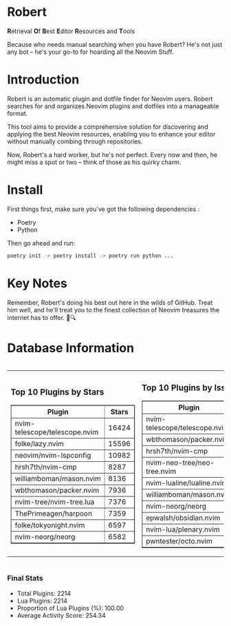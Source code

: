 # Robert

**R**etrieval
**O**f
**B**est
**E**ditor
**R**esources and
**T**ools

Because who needs manual searching when you have Robert?
He's not just any bot – he's your go-to for hoarding all the Neovim Stuff.

# Introduction
Robert is an automatic plugin and dotfile finder for Neovim users. Robert searches for and organizes Neovim plugins and dotfiles into a manageable format.

This tool aims to provide a comprehensive solution for discovering and applying the best Neovim resources, enabling you to enhance your editor without manually combing through repositories.

Now, Robert's a hard worker, but he's not perfect. Every now and then, he might miss a spot or two – think of those as his quirky charm. 

# Install
 First things first, make sure you've got the following dependencies :
  - Poetry 
  - Python 

Then go ahead and run:

```bash
poetry init -> poetry install -> poetry run python ...
```
# Key Notes

Remember, Robert's doing his best out here in the wilds of GitHub. Treat him well, and he'll treat you to the finest collection of Neovim treasures the internet has to offer. 🎩🔍


# Database Information

<div style='display:flex;flex-direction:row;justify-content:space-between;'><table><tr><td><h3>Top 10 Plugins by Stars</h3><table border="1"><tr><th>Plugin</th><th>Stars</th></tr><tr><td>nvim-telescope/telescope.nvim</td><td>16424</td></tr><tr><td>folke/lazy.nvim</td><td>15596</td></tr><tr><td>neovim/nvim-lspconfig</td><td>10982</td></tr><tr><td>hrsh7th/nvim-cmp</td><td>8287</td></tr><tr><td>williamboman/mason.nvim</td><td>8136</td></tr><tr><td>wbthomason/packer.nvim</td><td>7936</td></tr><tr><td>nvim-tree/nvim-tree.lua</td><td>7376</td></tr><tr><td>ThePrimeagen/harpoon</td><td>7359</td></tr><tr><td>folke/tokyonight.nvim</td><td>6597</td></tr><tr><td>nvim-neorg/neorg</td><td>6582</td></tr></table></td><td><h3>Top 10 Plugins by Issues</h3><table border="1"><tr><th>Plugin</th><th>Issues</th></tr><tr><td>nvim-telescope/telescope.nvim</td><td>399</td></tr><tr><td>wbthomason/packer.nvim</td><td>307</td></tr><tr><td>hrsh7th/nvim-cmp</td><td>290</td></tr><tr><td>nvim-neo-tree/neo-tree.nvim</td><td>243</td></tr><tr><td>nvim-lualine/lualine.nvim</td><td>237</td></tr><tr><td>williamboman/mason.nvim</td><td>220</td></tr><tr><td>nvim-neorg/neorg</td><td>190</td></tr><tr><td>epwalsh/obsidian.nvim</td><td>180</td></tr><tr><td>nvim-lua/plenary.nvim</td><td>150</td></tr><tr><td>pwntester/octo.nvim</td><td>132</td></tr></table></td><td><h3>Top 10 Plugins by Forks</h3><table border="1"><tr><th>Plugin</th><th>Forks</th></tr><tr><td>neovim/nvim-lspconfig</td><td>2101</td></tr><tr><td>nvim-telescope/telescope.nvim</td><td>853</td></tr><tr><td>nvim-tree/nvim-tree.lua</td><td>611</td></tr><tr><td>nvim-lualine/lualine.nvim</td><td>474</td></tr><tr><td>folke/tokyonight.nvim</td><td>441</td></tr><tr><td>hrsh7th/nvim-cmp</td><td>410</td></tr><tr><td>ThePrimeagen/harpoon</td><td>390</td></tr><tr><td>folke/lazy.nvim</td><td>376</td></tr><tr><td>jackMort/ChatGPT.nvim</td><td>322</td></tr><tr><td>nvimdev/lspsaga.nvim</td><td>290</td></tr></table></td></tr></table></div>

### Final Stats
- Total Plugins: 2214
- Lua Plugins: 2214
- Proportion of Lua Plugins (%): 100.00
- Average Activity Score: 254.34
